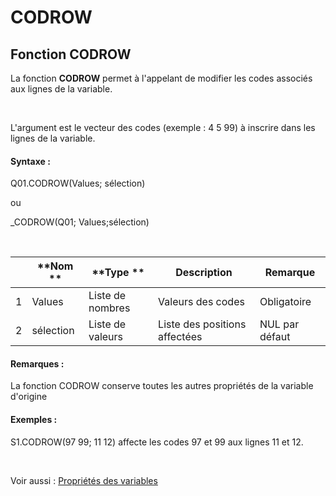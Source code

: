 # CODROW

## Fonction CODROW

La fonction **CODROW** permet à l'appelant de modifier les codes associés aux lignes de la variable.

&nbsp;

L'argument est le vecteur des codes (exemple : 4 5 99) à inscrire dans les lignes de la variable.

#### Syntaxe :&nbsp;

Q01.CODROW(Values; sélection)

ou

\_CODROW(Q01; Values;sélection)

&nbsp;

| &nbsp; | **Nom ** | **Type ** | **Description** | **Remarque** |
| --- | --- | --- | --- | --- |
| &#49; | Values | Liste de nombres | Valeurs des codes | Obligatoire |
| &#50; | sélection | Liste de valeurs | Liste des positions affectées | NUL par défaut |


#### Remarques :

La fonction CODROW conserve toutes les autres propriétés de la variable d'origine

#### Exemples :

S1.CODROW(97 99; 11 12) affecte les codes 97 et 99 aux lignes 11 et 12.&nbsp;

&nbsp;

Voir aussi : [Propriétés des variables](<Modifierlesproprietesdesvariable.md>)
